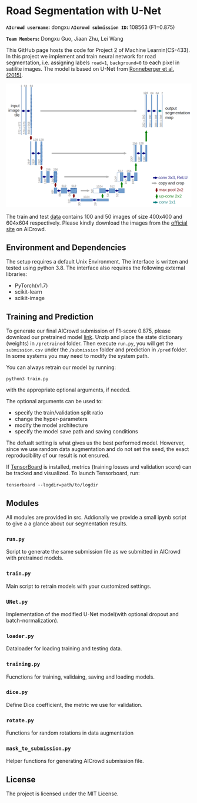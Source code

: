 # Road Segmentation with U-Net
**`AIcrowd username`:** dongxu **`AIcrowd submission ID`:** 108563 (F1=0.875) 

**`Team Members`:** Dongxu Guo, Jiaan Zhu, Lei Wang

This GitHub page hosts the code for Project 2 of Machine Learnin(CS-433). In this project we implement and train neural network for road segmentation,
i.e. assigning labels `road=1`, `background=0` to each pixel in satilite images. The model is based on U-Net from [Ronneberger et al. (2015)](https://arxiv.org/pdf/1505.04597.pdf).

![](u-net.png)


The train and test [data](https://github.com/aschneuw/ml-chiefs/tree/master/data) contains 100 and 50 images of size 400x400 and 604x604 respectively. Please kindly download the images from the [official site](https://www.aicrowd.com/challenges/epfl-ml-road-segmentation/dataset_files) on AiCrowd. 

<a name="dependencies"></a>
## Environment and Dependencies
The setup requires a default Unix Environment. The interface is written and tested using python 3.8. The interface also requires
the following external libraries:<br/>
* PyTorch(v1.7)
* scikit-learn
* scikit-image

<a name="model training"></a>
## Training and Prediction
To generate our final AICrowd submission of F1-score 0.875, please download our pretrained model [link](https://drive.google.com/file/d/1H6buWtMwnx4Ne71PwIWaOJQ8q0ok8T3P/view?usp=sharing). Unzip and place the state dictionary (weights) in  ```/pretrained``` folder. Then execute ```run.py```, you will get the ```submission.csv``` under the  ```/submission``` folder and prediction in ```/pred``` folder. In some systems you may need to modify the system path.


You can always retrain our model by running:
```
python3 train.py
```
with the appropriate optional arguments, if needed.

The optional arguments can be used to:
  - specify the train/validation split ratio
  - change the hyper-parameters
  - modify the model architecture
  - specify the model save path and saving conditions

The defualt setting is what gives us the best performed model. Howerver, since we use random data augmentation and do not set the seed, the exact reproducibility of our result is not ensured. 

If [TensorBoard](https://www.tensorflow.org/tensorboard/) is installed, metrics (training losses and validation score) can be tracked and visualized. To launch Tensorboard, run: 

`tensorboard --logdir=path/to/logdir`

## Modules
All modules are provided in src. Addionally we provide a small ipynb script to give a a glance about our segmentation results.

### ```run.py```

Script to generate the same submission file as we submitted in AICrowd with pretrained models.

### ```train.py```

Main script to retrain models with your customized settings.

### ```UNet.py```

Implementation of the modified U-Net model(with optional dropout and batch-normalization).

### ```loader.py```
Dataloader for loading training and testing data.

### ```training.py```

Fucnctions for training, validaing, saving and loading models.

### ```dice.py```

Define Dice coefficient, the metric we use for validation.

### ```rotate.py```

Functions for random rotations in data augmentation


### ```mask_to_submission.py```

Helper functions for generating AICrowd submission file.

## License

The project is licensed under the MIT License.
